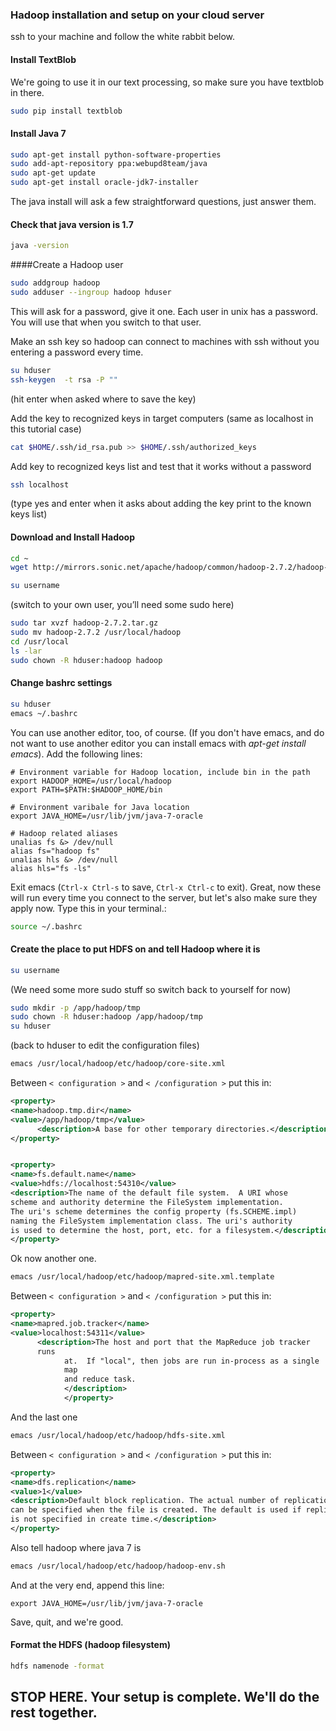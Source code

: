 ### Hadoop installation and setup on your cloud server

ssh to your machine and follow the white rabbit below.

#### Install TextBlob

We're going to use it in our text processing, so make sure you have textblob in there.

```bash
sudo pip install textblob
```


#### Install Java 7

```bash
sudo apt-get install python-software-properties
sudo add-apt-repository ppa:webupd8team/java
sudo apt-get update
sudo apt-get install oracle-jdk7-installer
```

The java install will ask a few straightforward questions, just answer
them.


#### Check that java version is 1.7

```bash
java -version
```


####Create a Hadoop user

```bash
sudo addgroup hadoop
sudo adduser --ingroup hadoop hduser
```

This will ask for a password, give it one. Each user in unix has a
password. You will use that when you switch to that user.

Make an ssh key so hadoop can connect to machines with ssh without you
entering a password every time.

```bash
su hduser
ssh-keygen  -t rsa -P ""
```

(hit enter when asked where to save the key)

Add the key to recognized keys in target computers (same as localhost
in this tutorial case)

```bash
cat $HOME/.ssh/id_rsa.pub >> $HOME/.ssh/authorized_keys
```

Add key to recognized keys list and test that it works without a
password

```bash
ssh localhost
```

(type yes and enter when it asks about adding the key print to the
known keys list)


#### Download and Install Hadoop

```bash
cd ~ 
wget http://mirrors.sonic.net/apache/hadoop/common/hadoop-2.7.2/hadoop-2.7.2.tar.gz
```

```bash
su username
```

(switch to your own user, you’ll need some sudo here) 

```bash
sudo tar xvzf hadoop-2.7.2.tar.gz
sudo mv hadoop-2.7.2 /usr/local/hadoop
cd /usr/local
ls -lar
sudo chown -R hduser:hadoop hadoop
```

#### Change bashrc settings

```bash
su hduser
emacs ~/.bashrc
```

You can use another editor, too, of course. (If you don't have emacs,
and do not want to use another editor you can install emacs with
*apt-get install emacs*). Add the following lines:

```text
# Environment variable for Hadoop location, include bin in the path
export HADOOP_HOME=/usr/local/hadoop
export PATH=$PATH:$HADOOP_HOME/bin

# Environment varibale for Java location
export JAVA_HOME=/usr/lib/jvm/java-7-oracle

# Hadoop related aliases
unalias fs &> /dev/null
alias fs="hadoop fs"
unalias hls &> /dev/null
alias hls="fs -ls"
```

Exit emacs (`Ctrl-x Ctrl-s` to save, `Ctrl-x Ctrl-c` to exit). Great, now these will run every time you connect to the
server, but let's also make sure they apply now. Type this in your
terminal.:

```bash
source ~/.bashrc
```


#### Create the place to put HDFS on and tell Hadoop where it is

```bash
su username
```

(We need some more sudo stuff so switch back to yourself for now)

```bash
sudo mkdir -p /app/hadoop/tmp
sudo chown -R hduser:hadoop /app/hadoop/tmp
su hduser
```

(back to hduser to edit the configuration files)

```bash
emacs /usr/local/hadoop/etc/hadoop/core-site.xml
```

Between `< configuration >`  and `< /configuration >` put this in:

```xml
<property>
<name>hadoop.tmp.dir</name>
<value>/app/hadoop/tmp</value>
      <description>A base for other temporary directories.</description>
</property>


<property>
<name>fs.default.name</name>
<value>hdfs://localhost:54310</value>
<description>The name of the default file system.  A URI whose
scheme and authority determine the FileSystem implementation.
The uri's scheme determines the config property (fs.SCHEME.impl)
naming the FileSystem implementation class. The uri's authority
is used to determine the host, port, etc. for a filesystem.</description>
</property>
```

Ok now another one.

```bash
emacs /usr/local/hadoop/etc/hadoop/mapred-site.xml.template
```

Between `< configuration >`  and `< /configuration >`  put this in:

```xml
<property>
<name>mapred.job.tracker</name>
<value>localhost:54311</value>
      <description>The host and port that the MapReduce job tracker
      runs
            at.  If "local", then jobs are run in-process as a single
            map
            and reduce task.
            </description>
            </property>
```

And the last one

```bash
emacs /usr/local/hadoop/etc/hadoop/hdfs-site.xml
```

Between `< configuration >`  and `< /configuration >` put this in:

```xml
<property>
<name>dfs.replication</name>
<value>1</value>
<description>Default block replication. The actual number of replications
can be specified when the file is created. The default is used if replication
is not specified in create time.</description>
</property>
```

Also tell hadoop where java 7 is

```bash
emacs /usr/local/hadoop/etc/hadoop/hadoop-env.sh
```

And at the very end, append this line:

```text
export JAVA_HOME=/usr/lib/jvm/java-7-oracle
```

Save, quit, and we're good.


#### Format the HDFS (hadoop filesystem)

```bash
hdfs namenode -format
```

## STOP HERE. Your setup is complete. We'll do the rest together.
